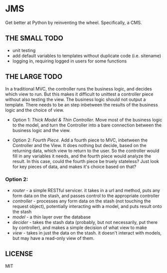# JMS

Get better at Python by reinventing the wheel. Specifically, a CMS.

## THE SMALL TODO

  - unit testing
  - add default variables to templates without duplicate code (i.e. sitename)
  - logging in, requiring logged in users for some functions

## THE LARGE TODO

In a traditional MVC, the controller runs the business logic, and decides which view to run. But this makes it difficult to unittest a controller piece without also testing the view. The business logic should not output a template. There needs to be an step inbetween the results of the business logic and the choice of view.

  - Option 1: *Thick Model & Thin Controller.* Move most of the business logic to the model, and turn the Controller into a bare connection between the business logic and the view.

  - Option 2: *Fourth Piece.* Add a fourth piece to MVC, inbetween the Controller and the View. It does nothing but decide, based on the returning data, which view to return to the user. So the controller would fill in any variables it needs, and the fourth piece would analyze the result. In this case, could the fourth piece be truely stateless? Just look for key pieces of data, and makes it's choice based on that?


### Option 2:

 - *router* - a simple RESTful servicer. it takes in a url and method, puts any form data on the stash, and passes control to the appropriate controller
 - *controller* - processes any form data on the stash (not touching the request object), potentially interacting with a model, and puts result onto the stash
 - *model* - a thin layer over the database
 - *decider* - takes the stash data (probably, but not necessarily, put there by controller), and makes a simple decision of what view to make
 - *view* - takes in just the data on the stash. it doesn't interact with models, but may have a read-only view of them.


## LICENSE

MIT

